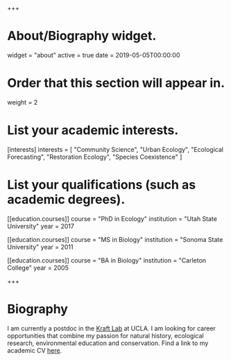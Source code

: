 +++
# About/Biography widget.
widget = "about"
active = true
date = 2019-05-05T00:00:00

# Order that this section will appear in.
weight = 2

# List your academic interests.
[interests]
  interests = [
    "Community Science", 
    "Urban Ecology",
    "Ecological Forecasting",
    "Restoration Ecology", 
    "Species Coexistence"
  ]

# List your qualifications (such as academic degrees).
[[education.courses]]
  course = "PhD in Ecology"
  institution = "Utah State University"
  year = 2017

[[education.courses]]
  course = "MS in Biology"
  institution = "Sonoma State University"
  year = 2011

[[education.courses]]
  course = "BA in Biology"
  institution = "Carleton College"
  year = 2005
 
+++

# Biography

I am currently a postdoc in the [Kraft Lab](https://sites.lifesci.ucla.edu/eeb-kraft/) at UCLA. I am looking for career opportunities that combine my passion for natural history, ecological research, environmental education and conservation. Find a link to my academic CV [here](files/Kleinhesselink_CV.pdf). 
